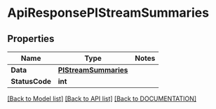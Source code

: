 # ApiResponsePIStreamSummaries

## Properties
Name | Type | Notes
------------ | ------------- | -------------
**Data** | **[**PIStreamSummaries**](../Model/PIStreamSummaries.md)**
**StatusCode** | **int**

[[Back to Model list]](../../DOCUMENTATION.md#documentation-for-models) [[Back to API list]](../../DOCUMENTATION.md#documentation-for-api-endpoints) [[Back to DOCUMENTATION]](../../DOCUMENTATION.md)
